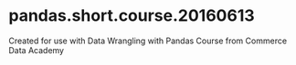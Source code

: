 # pandas.short.course.20160613
Created for use with Data Wrangling with Pandas Course from Commerce Data Academy
